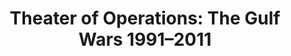 ---
ee_id: '4472'
site: '1'
type: '5'
title: 'Theater of Operations: The Gulf Wars 1991–2011'
url: theater-of-operations-the-gulf-wars-19912011
year: '2019'
venue: MoMA P.S.1
state_country: New York
pitch: The good ppl @ Rhizome gave the IRL treatment 2 my 2005 readymade vid game
  Bomb Iraq
ps:
imgs: theatre-of-war-2019-12-db-ms--l2CF.jpg
things: "[4038] [2005-020-bomb-iraq] 2005-020-Bomb Iraq"
layout: shows
---